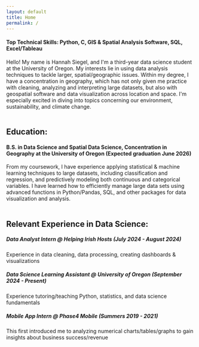 ```yaml
---
layout: default
title: Home
permalink: /
---
```


#### Top Technical Skills: Python, C, GIS & Spatial Analysis Software, SQL, Excel/Tableau

Hello! My name is Hannah Siegel, and I'm a third-year data science student at the University of Oregon. My interests lie in using data analysis techniques to tackle larger, spatial/geographic issues. Within my degree, I have a concentration in geography, which has not only given me practice with cleaning, analyzing and interpreting large datasets, but also with geospatial software and data visualization across location and space.  I'm especially excited in diving into topics concerning our environment, sustainability, and climate change.<br><br>


## Education:
#### B.S. in Data Science and Spatial Data Science, Concentration in Geography at the University of Oregon (Expected graduation June 2026)<br>
From my coursework, I have experience applying statistical & machine learning techniques to large datasets, including classification and regression, and predictively modeling both continuous and categorical variables. I have learned how to efficiently manage large data sets using advanced functions in Python/Pandas, SQL, and other packages for data visualization and analysis. <br><br>

## Relevant Experience in Data Science:
##### Data Analyst Intern @ Helping Irish Hosts (_July 2024 - August 2024_)<br>
Experience in data cleaning, data processing, creating dashboards & visualizations

##### Data Science Learning Assistant @ University of Oregon (_September 2024 - Present_)<br>
Experience tutoring/teaching Python, statistics, and data science fundamentals

##### Mobile App Intern @ Phase4 Mobile (_Summers 2019 - 2021_)<br>
This first introduced me to analyzing numerical charts/tables/graphs to gain insights about business success/revenue
